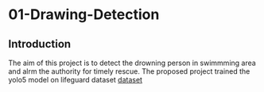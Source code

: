 # 01-Drawing-Detection
## Introduction
The aim of this project is to detect the drowning person in swimmming area and alrm the authority for timely rescue. The proposed project trained the yolo5 model on lifeguard dataset [dataset](https://www.youtube.com/c/LifeguardRescue/videos)
